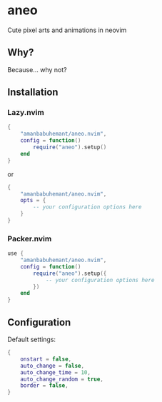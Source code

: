 # aneo

Cute pixel arts and animations in neovim


## Why?

Because... why not?


## Installation

### Lazy.nvim

```lua
{
    "amanbabuhemant/aneo.nvim",
    config = function()
        require("aneo").setup()
    end
}
```
or
```lua
{
    "amanbabuhemant/aneo.nvim",
    opts = {
        -- your configuration options here
    }
}
```

### Packer.nvim
```lua
use {
    "amanbabuhemant/aneo.nvim",
    config = function()
        require("aneo").setup({
            -- your configuration options here
        })
    end
}
```

## Configuration

Default settings:

```lua
{
    onstart = false,
    auto_change = false,
    auto_change_time = 10,
    auto_change_random = true,
    border = false,
}
```
